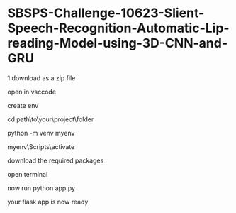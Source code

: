 
# SBSPS-Challenge-10623-Slient-Speech-Recognition-Automatic-Lip-reading-Model-using-3D-CNN-and-GRU

1.download as a zip file


open in vsccode

create env

cd path\to\your\project\folder

python -m venv myenv

myenv\Scripts\activate

download the required packages

open terminal 

now run python app.py 


your flask app  is now ready 



